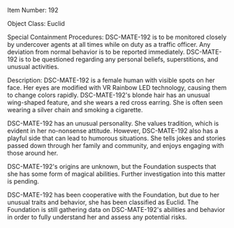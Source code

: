 Item Number: 192

Object Class: Euclid

Special Containment Procedures: DSC-MATE-192 is to be monitored closely by undercover agents at all times while on duty as a traffic officer. Any deviation from normal behavior is to be reported immediately. DSC-MATE-192 is to be questioned regarding any personal beliefs, superstitions, and unusual activities.

Description: DSC-MATE-192 is a female human with visible spots on her face. Her eyes are modified with VR Rainbow LED technology, causing them to change colors rapidly. DSC-MATE-192's blonde hair has an unusual wing-shaped feature, and she wears a red cross earring. She is often seen wearing a silver chain and smoking a cigarette.

DSC-MATE-192 has an unusual personality. She values tradition, which is evident in her no-nonsense attitude. However, DSC-MATE-192 also has a playful side that can lead to humorous situations. She tells jokes and stories passed down through her family and community, and enjoys engaging with those around her.

DSC-MATE-192's origins are unknown, but the Foundation suspects that she has some form of magical abilities. Further investigation into this matter is pending.

DSC-MATE-192 has been cooperative with the Foundation, but due to her unusual traits and behavior, she has been classified as Euclid. The Foundation is still gathering data on DSC-MATE-192's abilities and behavior in order to fully understand her and assess any potential risks.